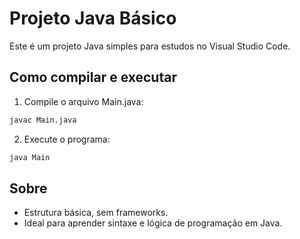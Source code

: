 # Projeto Java Básico

Este é um projeto Java simples para estudos no Visual Studio Code.

## Como compilar e executar

1. Compile o arquivo Main.java:

```sh
javac Main.java
```

2. Execute o programa:

```sh
java Main
```

## Sobre
- Estrutura básica, sem frameworks.
- Ideal para aprender sintaxe e lógica de programação em Java.

